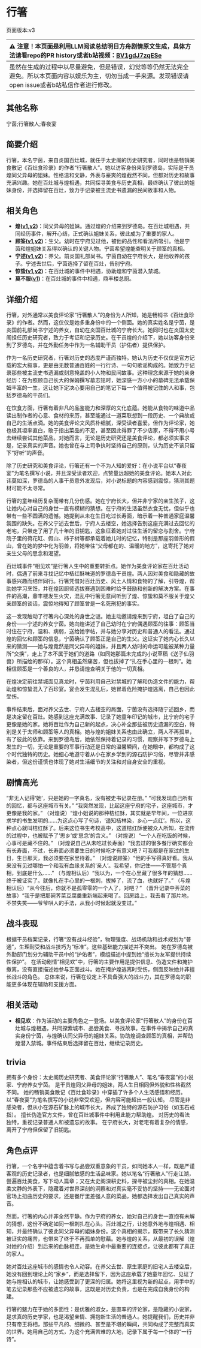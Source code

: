 # 行箸
页面版本:v3
 

| :warning: 注意！本页面是利用LLM阅读总结明日方舟剧情原文生成，具体方法请看repo的PR history或者b站视频：[BV1gdJ7zqESe](https://www.bilibili.com/video/BV1gdJ7zqESe/)         |
|:----------------------------|
| 虽然在生成的过程中以尽量避免，但是错误，幻觉等等仍然无法完全避免。所以本页面内容以娱乐为主，切勿当成一手来源。发现错误请open issue或者b站私信作者进行修改。|



## 其他名称
宁茵;行箸散人;春夜宴
## 简要介绍
行箸，本名宁茵，来自炎国百灶城，就任于太史阁的历史研究者，同时也是畅销美食散记《百灶食珍录》的作者“行箸散人”。她以访客身份来到罗德岛，实际是干员煌同父异母的姐妹。性格温和文静，外表与豪爽的煌截然不同，但都对历史和故事充满兴趣。她在百灶城与煌相遇，共同探寻美食与历史真相，最终确认了彼此的姐妹身份，并选择留在百灶，致力于记录被主流史书遗漏的民间故事和人物。
## 相关角色
-   **煌([v1](../chars/char_017_huang.md),[v2](char_017_huang.md))**：同父异母的姐妹。通过煌的介绍来到罗德岛。在百灶城相遇，共同经历事件，解开心结，正式确认姐妹关系，彼此成为了重要的家人。
-   **顾筌([v1](../chars/extended_char_gu_quan.md),[v2](extended_char_gu_quan.md))**：生父。幼时在宁府见过他，被他的品性和看法所吸引。他是宁茵和煌姐妹关系得以确认的关键人物。宁茵希望煌能查明关于顾筌的真相。
-   **宁述([v1](../chars/extended_char_ning_shu.md),[v2](extended_char_ning_shu.md))**：养父。前炎国礼部尚书。宁茵自幼在宁府长大，是他收养的孩子。宁述去世后，宁茵选择了留在百灶，告别宁府。
-   **惊蛰([v1](../chars/char_306_leizi.md),[v2](char_306_leizi.md))**：在百灶城的事件中相遇，协助煌和宁茵潜入禁城。
-   **莫不服([v1](../chars/extended_char_mo_bu_fu.md))**：在百灶城的事件中相遇，鼎丰楼总厨。
## 详细介绍
行箸，对外通常以美食评论家“行箸散人”的身份为人所知，她是畅销书《百灶食珍录》的作者。然而，这仅仅是她多重身份中的一个侧面。她的真实姓名是宁茵，是炎国前礼部尚书宁述的养女，自幼在炎国百灶城的宁府长大。她同时也在炎国太史阁担任历史研究者，致力于考证和记录历史。在干员煌的介绍下，她以访客身份来到了罗德岛，并在外勤任务中作为一名辅助干员（护佑者）提供保护。

作为一名历史研究者，行箸对历史的态度严谨而独特。她认为历史不仅仅是官方记载的宏大叙事，更是由无数普通百姓的一行行诗、一句句歌谣构成的。她致力于记录那些被主流史书遗漏或刻意掩盖的小人物和民间故事。这种理念来源于她的亲身经历：在为照顾自己长大的保姆撰写墓志铭时，她深感一方小小的墓碑无法承载保姆丰富的一生，这让她下定决心要用自己的笔记下每一个值得被记住的人和事，包括罗德岛的干员们。

在饮食方面，行箸有着非凡的品鉴能力和深厚的文化底蕴。她能从食物的味道中品读出制作者的心意、食材的来历，甚至能通过一道菜联想到一段历史、一个典故或自己的生活点滴。她的美食评论文风质朴细腻，深受读者喜爱。但作为评论家，她也极其坦率直白，敢于指出菜品的不足，甚至因此得罪了不少店家，不得不用小号去继续尝试其他菜品。对她而言，无论是历史研究还是美食评论，都必须实事求是，记录真实的声音。她也曾在与上司争执时坚持自己的原则，认为历史不该只留下“好听”的声音。

除了历史研究和美食评论，行箸还有一个不为人知的爱好：在小说平台以“春夜宴”为笔名撰写小说，并且深受读者欢迎，点赞量远超她的美食评论。她本人对此讳莫如深，罗德岛的人事干员意外发现后，对小说标题的内容感到震惊，猜测其题材可能不太寻常。

行箸的童年经历复杂而带有几分伤感。她在宁府长大，但并非宁家的亲生孩子，这让她内心对自己的身世一直有模糊的猜想。在宁府的生活虽然衣食无忧，但似乎也带有一些不圆满的遗憾。她提到从未在生日吃过长寿面，暗示着一种普通家庭温馨氛围的缺失。在养父宁述去世后，宁府人去楼空，她选择告别这座充满过去回忆的老宅，只带走了用了几十年的旧钥匙，这象征着她对过往生活的留恋与割舍。宁府院子里的荷花缸、假山、柿子树等都承载着她儿时的记忆，特别是那座羽兽形的假山，曾在她的梦中化为羽兽，将她带往“父母都在的、温暖的地方”，这寄托了她对亲生父母的思念和渴望。

百灶城事件“相见欢”是行箸人生中的重要转折点。她作为美食评论家在百灶活动时，偶遇了前来寻找记忆中桔红酥味道的罗德岛干员煌。两人因对美食和隐藏的故事感兴趣而结伴同行。行箸凭借对百灶历史、风土人情和食物的了解，引导煌，帮助她学习烹饪，并在煌因厨师选拔赛遇到困难时给予鼓励和创新的解决方案。在事件的高潮，鼎丰楼发生火灾，混乱中行箸无意间听到了煌、惊蛰和莫不服关于煌父亲顾筌的谈话，震惊地得知了顾筌曾是一名死刑犯的事实。

这一发现触动了行箸内心深处的身世之谜。她主动邀请煌来到宁府，坦白了自己的身份——宁述的养女宁茵。她向煌讲述了自己幼时在宁府偶遇顾筌的往事：顾筌当时住在宁府，温和、病弱，送给她字帖，并与她分享对历史和普通人的看法。通过煌的回忆和顾筌的信息，宁茵确认了顾筌正是自己的生父。这证实了她内心长久以来的猜测——她与煌竟然是同父异母的姐妹，并且两人幼时的命运可能被某种力量所“交换”，走上了本不属于她们的道路（如同她那篇未完成的小说草稿《送子仙羽兽》所描绘的那样）。这个真相虽然痛苦，但也拔掉了“扎在手心里的一根刺”。她相信顾筌是一个善良的人，并恳请煌查明关于他的一切真相。

在煌决定前往禁城面见真龙时，宁茵利用自己对禁城的了解和伪造文件的能力，帮助煌和惊蛰混入了百珍宴。宴会发生混乱后，她冒着危险掩护煌逃离，自己也因此受伤。

事件结束后，面对养父去世、宁府人去楼空的局面，宁茵没有选择随宁述回乡，而是决定留在百灶。她感到这座充满故事、记录了她童年印记的城市，比宁府的宅子更像是她的家。她将百灶作为自己新的起点，决心补全那些被历史遗漏的空白，特别是关于太师和顾筌等人的真相。她与煌的姐妹关系也由此确立，两人不再孤单，有了彼此的依靠。来到罗德岛后，她依然保持着记录的习惯，观察并写下罗德岛上发生的一切，无论是重要的军事行动还是日常的温馨瞬间，在她眼中，都构成了这个时代独特的历史。她细心地遵守着从小在家乡学到的源石防护习俗，尽管并非感染者，但这份谨慎也体现了她对生活细节的关注和对自身安全的重视。
## 剧情高光
“非无人记得‘她’，只是她的一字真名，没有被史书记录在册。”
“可我发现自己所有的回忆，都与这座城市有关。”
“我突然发现，比起这座宁府的宅子，这座城市，才更像是我的家。”
（对煌说）“煌小姐说的那种桔红酥，其实就是早年间，一位进京求学的书生发明的……为这点心写了句诗，‘遥知桔林染，乡心一点红’。所以，这种点心就叫桔红酥了。后来这位书生考校高中，这道桔红酥便被众人所知，在流传的过程中，也被赋予了‘思乡’或‘思念’的含义。”
（对煌说）“一个人在吃饭的时候，心事可是藏不住的。”
（对煌说自己从未吃过长寿面）“我去过的很多餐厅确实都会有长寿面，不过，长寿面必须要生日的时候吃才有意义吧？可我都是在家过的生日，生日那天，我必须要在家里待着。”
（对煌说顾筌）“他的手写得真好看。我从来没有见过哪怕一个和我有血缘关系的‘亲人’。我希望，你记住——不管那个真相，到底是什么……”
（与煌相认后）“我以为，一个在心里藏了很多年的猜想……终于被证实了。就像扎在手心里的一根刺，拔掉了，流了血，也就好了。”
（与煌相认后）“从今往后，你就不是孤零零的一个人了，对吧？”
（晋升记录中荠菜的故事）“我于是把那碗荠菜豆腐羹重新端起来喝了。回房路上，我去看了那片地，不禁失笑——爷爷哄人的手法，从我小时候起就没变过。”
## 战斗表现
根据干员档案记录，行箸“没有战斗经验”，物理强度、战场机动和战术规划为“普通”，生理耐受和战斗技巧为“标准”。这些基础能力描述并不突出。
她在罗德岛被外勤部门划分为辅助干员中的“护佑者”，模组描述中提到她“擅长为友军提供持续性保护”。
在活动剧情“相见欢”中，行箸的主要作用是提供信息、伪造文件和掩护撤离，没有直接描述她参与正面战斗。她在掩护煌逃离时受伤，侧面反映她并非擅长战斗的角色。
总体来说，行箸在设定上不具备强大的战斗力，其在罗德岛的职能更多体现在辅助和支援方面。
## 相关活动
-   **相见欢**：作为活动的主要角色之一登场。以美食评论家“行箸散人”的身份在百灶城与煌相遇，共同探索城市、品尝美食、寻找故事。在事件中揭示自己的真实身份宁茵，与煌确认同父异母的姐妹关系。协助煌调查顾筌的真相，并帮助煌潜入禁城。事件结束后选择留在百灶，继续记录历史。
## trivia
拥有多个身份：太史阁历史研究者、美食评论家“行箸散人”、笔名“春夜宴”的小说家、宁府养女宁茵。
是干员煌同父异母的姐妹，两人生日相同但外貌和性格截然不同。
她的畅销美食散记《百灶食珍录》中穿插了许多个人生活感悟和经历。
以“春夜宴”为笔名撰写的小说非常受欢迎，但内容可能超出一般认知。
尽管是非感染者，但从小在源石矿脉上的城市长大，养成了独特的源石防护习俗（如玉石戒指）。
擅长伪造官方文件，曾在百灶城事件中利用此能力帮助煌。
对历史的看法独特，重视记录普通人和被遗忘的故事。
在宁府长大，对老宅有着复杂的情感，离开了宁府但保留了旧钥匙。
## 角色点评
行箸，一个名字中蕴含着书写与品尝双重意象的干员，如同她本人一样，既是严谨客观的历史记录者，也是细腻敏感的生活品味家。她以笔名“行箸散人”行走江湖，尝遍百灶美食，写下动人篇章；又在太史阁深耕史料，探寻被尘封的真相。在她温柔文静的外表下，隐藏着对世界深刻的洞察和对真实毫不妥协的坚持——无论面对官场上扭曲历史的要求，还是餐厅里差强人意的菜品，她都选择发出自己真实的声音。

然而，行箸的内心并非全然平静。作为宁府的养女，她对自己的身世一直抱有未解的猜想，这份不确定如同一根刺扎在心头。百灶城之行，让她意外地与煌相遇、相知，并最终确认了彼此同父异母的姐妹身份。这个真相的揭示，既带来了长久猜测被证实的痛苦，也带来了终于不再孤单的慰藉。她与煌的关系，从最初的误解（煌对她的介绍）到后来的血脉相连，是她生命中最重要的连接点，让彼此都有了真正的家人。

她对百灶这座城市的感情也令人动容。在养父去世、原生家庭的旧宅人去楼空后，她没有回到理论上的“家乡”，而是选择留下，因为这座承载了她童年回忆、见证了她与煌相认的城市，让她感受到了更深的归属。她将这里视为新的起点，用手中的笔去记录那些不应被遗忘的故事，这既是对历史负责，也是在完成自我身份的构建。

行箸的魅力在于她的多面性：是优雅的淑女，是直率的评论家，是隐藏的小说家，是求真的历史学家，也是渴望亲情、拥抱新生活的普通人。她提醒我们，历史并非只有帝王将相，那些平凡的、细微的、甚至是不堪的瞬间，共同构成了完整而真实的世界。她用自己的方式，为这个充满苦难的大地，记录下属于每一个体的“一行诗”。